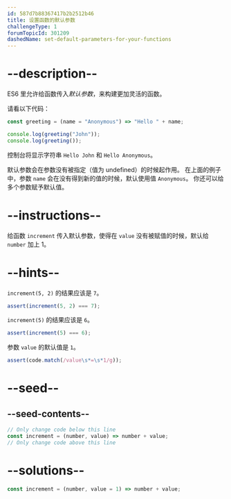 ```yaml
---
id: 587d7b88367417b2b2512b46
title: 设置函数的默认参数
challengeType: 1
forumTopicId: 301209
dashedName: set-default-parameters-for-your-functions
---
```


# --description--

ES6 里允许给函数传入<dfn>默认参数</dfn>，来构建更加灵活的函数。

请看以下代码：

```js
const greeting = (name = "Anonymous") => "Hello " + name;

console.log(greeting("John"));
console.log(greeting());
```

控制台将显示字符串 `Hello John` 和 `Hello Anonymous`。

默认参数会在参数没有被指定（值为 undefined）的时候起作用。 在上面的例子中，参数 `name` 会在没有得到新的值的时候，默认使用值 `Anonymous`。 你还可以给多个参数赋予默认值。

# --instructions--

给函数 `increment` 传入默认参数，使得在 `value` 没有被赋值的时候，默认给 `number` 加上 1。

# --hints--

`increment(5, 2)` 的结果应该是 `7`。

```js
assert(increment(5, 2) === 7);
```

`increment(5)` 的结果应该是 `6`。

```js
assert(increment(5) === 6);
```

参数 `value` 的默认值是 `1`。

```js
assert(code.match(/value\s*=\s*1/g));
```

# --seed--

## --seed-contents--

```js
// Only change code below this line
const increment = (number, value) => number + value;
// Only change code above this line
```

# --solutions--

```js
const increment = (number, value = 1) => number + value;
```
